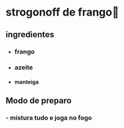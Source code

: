 # strogonoff de frango:chicken:		

## ingredientes

- ### frango

- ### azeite

- #### manteiga



## Modo de preparo

###  - mistura tudo e joga no fogo









